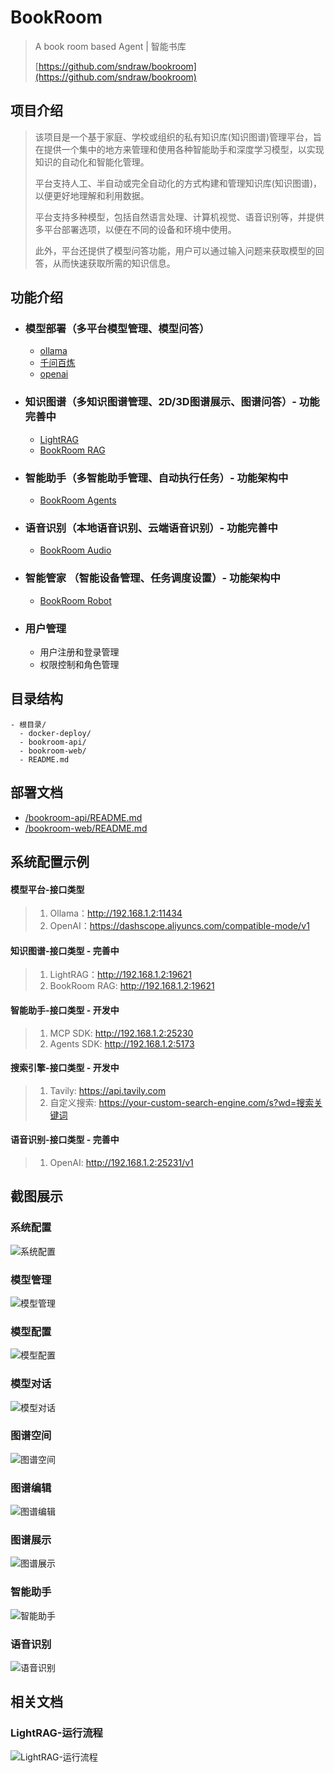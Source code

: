# BookRoom
> A book room based Agent | 智能书库
> 
> [https://github.com/sndraw/bookroom](https://github.com/sndraw/bookroom) 

## 项目介绍
> 该项目是一个基于家庭、学校或组织的私有知识库(知识图谱)管理平台，旨在提供一个集中的地方来管理和使用各种智能助手和深度学习模型，以实现知识的自动化和智能化管理。
> 
> 平台支持人工、半自动或完全自动化的方式构建和管理知识库(知识图谱)，以便更好地理解和利用数据。
> 
> 平台支持多种模型，包括自然语言处理、计算机视觉、语音识别等，并提供多平台部署选项，以便在不同的设备和环境中使用。
> 
> 此外，平台还提供了模型问答功能，用户可以通过输入问题来获取模型的回答，从而快速获取所需的知识信息。


## 功能介绍
- ### 模型部署（多平台模型管理、模型问答）
  - [ollama](https://github.com/ollama/ollama)
  - [千问百炼](https://bailian.console.aliyun.com/)
  - [openai](https://github.com/openai/openai-python)

- ### 知识图谱（多知识图谱管理、2D/3D图谱展示、图谱问答）- 功能完善中
  - [LightRAG](https://github.com/HKUDS/LightRAG)
  - [BookRoom RAG](https://github.com/sndraw/bookroom-rag)

- ### 智能助手（多智能助手管理、自动执行任务）- 功能架构中
  - [BookRoom Agents](https://github.com/sndraw/bookroom-agents)

- ### 语音识别（本地语音识别、云端语音识别）- 功能完善中
  - [BookRoom Audio](https://github.com/sndraw/bookroom-audio)

- ### 智能管家 （智能设备管理、任务调度设置）- 功能架构中
  - [BookRoom Robot](https://github.com/sndraw/bookroom-robot)

- ### 用户管理
  - 用户注册和登录管理
  - 权限控制和角色管理


## 目录结构
```text
- 根目录/
  - docker-deploy/ 
  - bookroom-api/
  - bookroom-web/
  - README.md
```
## 部署文档
- [/bookroom-api/README.md](./bookroom-api/README.md)
- [/bookroom-web/README.md](./bookroom-web/README.md)


## 系统配置示例
#### 模型平台-接口类型
> 1. Ollama：http://192.168.1.2:11434
> 2. OpenAI：https://dashscope.aliyuncs.com/compatible-mode/v1

#### 知识图谱-接口类型 - 完善中
> 1. LightRAG：http://192.168.1.2:19621
> 2. BookRoom RAG: http://192.168.1.2:19621

#### 智能助手-接口类型 - 开发中
> 1. MCP SDK: http://192.168.1.2:25230
> 2. Agents SDK: http://192.168.1.2:5173

#### 搜索引擎-接口类型 - 开发中
> 1. Tavily: https://api.tavily.com
> 2. 自定义搜索: https://your-custom-search-engine.com/s?wd=搜索关键词

#### 语音识别-接口类型 - 完善中
> 1. OpenAI: http://192.168.1.2:25231/v1

## 截图展示
### 系统配置
![系统配置](./docs/assets/系统配置.png)  
### 模型管理
![模型管理](./docs/assets/模型管理.png) 
### 模型配置
![模型配置](./docs/assets/模型配置.png)  
### 模型对话
![模型对话](./docs/assets/模型对话.png)  
### 图谱空间
![图谱空间](./docs/assets/图谱空间.png)  
### 图谱编辑
![图谱编辑](./docs/assets/图谱编辑.png)  
### 图谱展示
![图谱展示](./docs/assets/图谱展示.png)
### 智能助手
![智能助手](./docs/assets/智能助手.png)
### 语音识别
![语音识别](./docs/assets/语音识别.png)

## 相关文档
### LightRAG-运行流程
![LightRAG-运行流程](./docs/assets/LightRAG-运行流程.jpg)  
